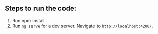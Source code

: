 
## Steps to run the code:
1) Run npm install
2) Run `ng serve` for a dev server. Navigate to `http://localhost:4200/`. 